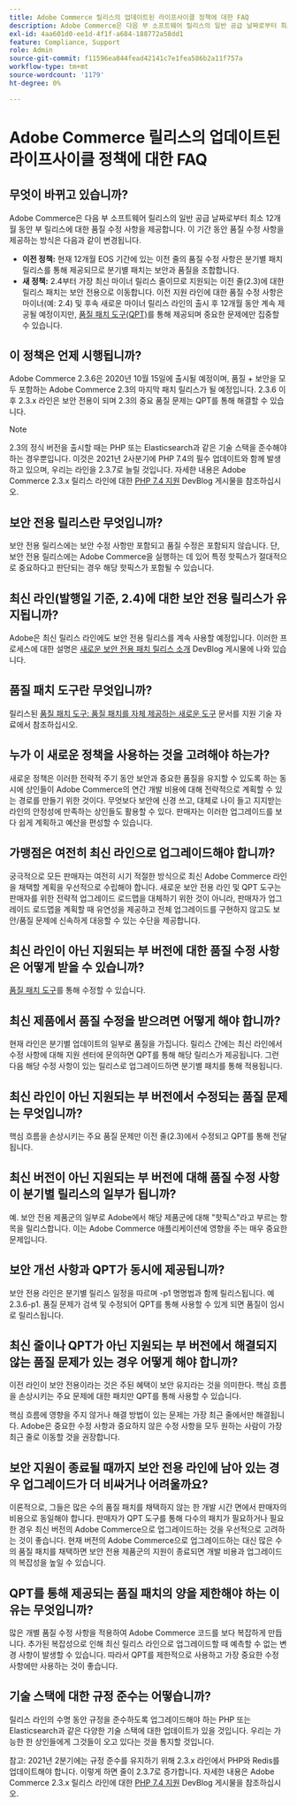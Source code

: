 ```yaml
---
title: Adobe Commerce 릴리스의 업데이트된 라이프사이클 정책에 대한 FAQ
description: Adobe Commerce은 다음 부 소프트웨어 릴리스의 일반 공급 날짜로부터 최소 12개월 동안 부 릴리스에 대한 품질 수정 사항을 제공합니다. 이 기간 동안 품질 수정 사항을 제공하는 방식은 다음과 같이 변경됩니다.
exl-id: 4aa601d0-ee1d-4f1f-a684-188772a58dd1
feature: Compliance, Support
role: Admin
source-git-commit: f11596ea844fead42141c7e1fea586b2a11f757a
workflow-type: tm+mt
source-wordcount: '1179'
ht-degree: 0%

---
```


# Adobe Commerce 릴리스의 업데이트된 라이프사이클 정책에 대한 FAQ

## 무엇이 바뀌고 있습니까?

Adobe Commerce은 다음 부 소프트웨어 릴리스의 일반 공급 날짜로부터 최소 12개월 동안 부 릴리스에 대한 품질 수정 사항을 제공합니다. 이 기간 동안 품질 수정 사항을 제공하는 방식은 다음과 같이 변경됩니다.

* **이전 정책:** 현재 12개월 EOS 기간에 있는 이전 줄의 품질 수정 사항은 분기별 패치 릴리스를 통해 제공되므로 분기별 패치는 보안과 품질을 조합합니다.
* **새 정책:** 2.4부터 가장 최신 마이너 릴리스 줄이므로 지원되는 이전 줄(2.3)에 대한 릴리스 패치는 보안 전용으로 이동합니다. 이전 지원 라인에 대한 품질 수정 사항은 마이너(예: 2.4) 및 후속 새로운 마이너 릴리스 라인의 출시 후 12개월 동안 계속 제공될 예정이지만, [품질 패치 도구(QPT)](https://experienceleague.adobe.com/en/docs/commerce-operations/tools/quality-patches-tool/quality-patches-tool-to-self-serve-quality-patches)를 통해 제공되며 중요한 문제에만 집중할 수 있습니다.

## 이 정책은 언제 시행됩니까?

Adobe Commerce 2.3.6은 2020년 10월 15일에 출시될 예정이며, 품질 + 보안을 모두 포함하는 Adobe Commerce 2.3의 마지막 패치 릴리스가 될 예정입니다. 2.3.6 이후 2.3.x 라인은 보안 전용이 되며 2.3의 중요 품질 문제는 QPT를 통해 해결할 수 있습니다.

>[!NOTE]
>
>2.3의 정식 버전을 출시할 때는 PHP 또는 Elasticsearch과 같은 기술 스택을 준수해야 하는 경우뿐입니다. 이것은 2021년 2사분기에 PHP 7.4의 필수 업데이트와 함께 발생하고 있으며, 우리는 라인을 2.3.7로 늘릴 것입니다. 자세한 내용은 Adobe Commerce 2.3.x 릴리스 라인에 대한 [PHP 7.4 지원](https://community.magento.com/t5/Magento-DevBlog/PHP-7-4-support-for-Magento-2-3-x-release-line/ba-p/458946) DevBlog 게시물을 참조하십시오.

## 보안 전용 릴리스란 무엇입니까?

보안 전용 릴리스에는 보안 수정 사항만 포함되고 품질 수정은 포함되지 않습니다. 단, 보안 전용 릴리스에는 Adobe Commerce을 실행하는 데 있어 특정 핫픽스가 절대적으로 중요하다고 판단되는 경우 해당 핫픽스가 포함될 수 있습니다.

## 최신 라인(발행일 기준, 2.4)에 대한 보안 전용 릴리스가 유지됩니까?

Adobe은 최신 릴리스 라인에도 보안 전용 릴리스를 계속 사용할 예정입니다. 이러한 프로세스에 대한 설명은 [새로운 보안 전용 패치 릴리스 소개](https://community.magento.com/t5/Magento-DevBlog/Introducing-the-New-Security-only-Patch-Release/ba-p/141287) DevBlog 게시물에 나와 있습니다.

## 품질 패치 도구란 무엇입니까?

릴리스된 [품질 패치 도구: 품질 패치를 자체 제공하는 새로운 도구](https://experienceleague.adobe.com/en/docs/commerce-operations/tools/quality-patches-tool/quality-patches-tool-to-self-serve-quality-patches) 문서를 지원 기술 자료에서 참조하십시오.

## 누가 이 새로운 정책을 사용하는 것을 고려해야 하는가?

새로운 정책은 이러한 전략적 주기 동안 보안과 중요한 품질을 유지할 수 있도록 하는 동시에 상인들이 Adobe Commerce의 연간 개발 비용에 대해 전략적으로 계획할 수 있는 경로를 만들기 위한 것이다. 무엇보다 보안에 신경 쓰고, 대체로 나이 들고 지지받는 라인의 안정성에 만족하는 상인들도 활용할 수 있다. 판매자는 이러한 업그레이드를 보다 쉽게 계획하고 예산을 편성할 수 있습니다.

## 가맹점은 여전히 최신 라인으로 업그레이드해야 합니까?

궁극적으로 모든 판매자는 여전히 시기 적절한 방식으로 최신 Adobe Commerce 라인을 채택할 계획을 우선적으로 수립해야 합니다. 새로운 보안 전용 라인 및 QPT 도구는 판매자를 위한 전략적 업그레이드 로드맵을 대체하기 위한 것이 아니라, 판매자가 업그레이드 로드맵을 계획할 때 유연성을 제공하고 전체 업그레이드를 구현하지 않고도 보안/품질 문제에 신속하게 대응할 수 있는 수단을 제공합니다.

## 최신 라인이 아닌 지원되는 부 버전에 대한 품질 수정 사항은 어떻게 받을 수 있습니까?

[품질 패치 도구](https://experienceleague.adobe.com/en/docs/commerce-operations/tools/quality-patches-tool/quality-patches-tool-to-self-serve-quality-patches)를 통해 수정할 수 있습니다.

## 최신 제품에서 품질 수정을 받으려면 어떻게 해야 합니까?

현재 라인은 분기별 업데이트의 일부로 품질을 가집니다. 릴리스 간에는 최신 라인에서 수정 사항에 대해 지원 센터에 문의하면 QPT를 통해 해당 릴리스가 제공됩니다. 그런 다음 해당 수정 사항이 있는 릴리스로 업그레이드하면 분기별 패치를 통해 적용됩니다.

## 최신 라인이 아닌 지원되는 부 버전에서 수정되는 품질 문제는 무엇입니까?

핵심 흐름을 손상시키는 주요 품질 문제만 이전 줄(2.3)에서 수정되고 QPT를 통해 전달됩니다.

## 최신 버전이 아닌 지원되는 부 버전에 대해 품질 수정 사항이 분기별 릴리스의 일부가 됩니까?

예. 보안 전용 제품군의 일부로 Adobe에서 해당 제품군에 대해 &quot;핫픽스&quot;라고 부르는 항목을 릴리스합니다. 이는 Adobe Commerce 애플리케이션에 영향을 주는 매우 중요한 문제입니다.

## 보안 개선 사항과 QPT가 동시에 제공됩니까?

보안 전용 라인은 분기별 릴리스 일정을 따르며 -p1 명명법과 함께 릴리스됩니다. 예 2.3.6-p1. 품질 문제가 검색 및 수정되어 QPT를 통해 사용할 수 있게 되면 품질이 임시로 릴리스됩니다.

## 최신 줄이나 QPT가 아닌 지원되는 부 버전에서 해결되지 않는 품질 문제가 있는 경우 어떻게 해야 합니까?

이전 라인이 보안 전용이라는 것은 주된 혜택이 보안 유지라는 것을 의미한다. 핵심 흐름을 손상시키는 주요 문제에 대한 패치만 QPT를 통해 사용할 수 있습니다.

핵심 흐름에 영향을 주지 않거나 해결 방법이 있는 문제는 가장 최근 줄에서만 해결됩니다. Adobe은 중요한 수정 사항과 중요하지 않은 수정 사항을 모두 원하는 사람이 가장 최근 줄로 이동할 것을 권장합니다.

## 보안 지원이 종료될 때까지 보안 전용 라인에 남아 있는 경우 업그레이드가 더 비싸거나 어려울까요?

이론적으로, 그들은 많은 수의 품질 패치를 채택하지 않는 한 개발 시간 면에서 판매자의 비용으로 동일해야 합니다. 판매자가 QPT 도구를 통해 다수의 패치가 필요하거나 필요한 경우 최신 버전의 Adobe Commerce으로 업그레이드하는 것을 우선적으로 고려하는 것이 좋습니다. 현재 버전의 Adobe Commerce으로 업그레이드하는 대신 많은 수의 품질 패치를 채택하면 보안 전용 제품군의 지원이 종료되면 개발 비용과 업그레이드의 복잡성을 높일 수 있습니다.

## QPT를 통해 제공되는 품질 패치의 양을 제한해야 하는 이유는 무엇입니까?

많은 개별 품질 수정 사항을 적용하여 Adobe Commerce 코드를 보다 복잡하게 만듭니다. 추가된 복잡성으로 인해 최신 릴리스 라인으로 업그레이드할 때 예측할 수 없는 변경 사항이 발생할 수 있습니다. 따라서 QPT를 제한적으로 사용하고 가장 중요한 수정 사항에만 사용하는 것이 좋습니다.

## 기술 스택에 대한 규정 준수는 어떻습니까?

릴리스 라인의 수명 동안 규정을 준수하도록 업그레이드해야 하는 PHP 또는 Elasticsearch과 같은 다양한 기술 스택에 대한 업데이트가 있을 것입니다. 우리는 가능한 한 상인들에게 그것들이 오고 있다는 것을 통지할 것입니다.

참고: 2021년 2분기에는 규정 준수를 유지하기 위해 2.3.x 라인에서 PHP와 Redis를 업데이트해야 합니다. 이렇게 하면 줄이 2.3.7로 증가합니다. 자세한 내용은 Adobe Commerce 2.3.x 릴리스 라인에 대한 [PHP 7.4 지원](https://community.magento.com/t5/Magento-DevBlog/PHP-7-4-support-for-Magento-2-3-x-release-line/ba-p/458946) DevBlog 게시물을 참조하십시오.
